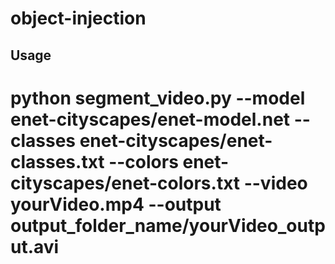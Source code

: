 object-injection
==================
**Usage**
---
# python segment_video.py --model enet-cityscapes/enet-model.net --classes enet-cityscapes/enet-classes.txt --colors enet-cityscapes/enet-colors.txt --video yourVideo.mp4 --output output_folder_name/yourVideo_output.avi
